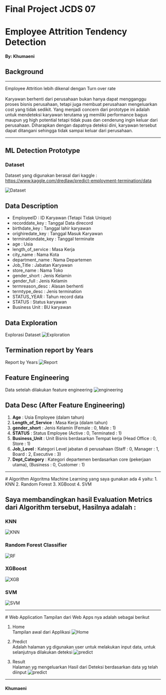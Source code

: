 # Final Project JCDS 07

# Employee Attrition Tendency Detection

#### By: Khumaeni

## Background

<hr>
Employee Attrition lebih dikenal dengan Turn over rate
<br><br>
Karyawan berhenti dari perusahaan bukan hanya dapat mengganggu proses bisnis perusahaan, tetapi juga membuat perusahaan mengeluarkan cost yang tidak sedikit.
Yang menjadi concern dari prototype ini adalah untuk mendeteksi karyawan terutama yg memiliki performance bagus maupun yg high potential tetapi tidak puas dan cenderung ingin keluar dari perusahaan. Diharapkan dengan dapatnya deteksi dini, karyawan tersebut dapat ditangani sehingga tidak sampai keluar dari perusahaan.
<br>
<hr>

## ML Detection Prototype

### Dataset
Dataset yang digunakan berasal dari kaggle : https://www.kaggle.com/dredlaw/predict-employment-termination/data

![Dataset](images/dataset.png)

## Data Description
- EmployeeID : ID Karyawan (Tetapi Tidak Unique)
- recorddate_key : Tanggal Data direcord
- birthdate_key : Tanggal lahir karyawan
- orighiredate_key : Tanggal Masuk Karyawan
- terminationdate_key : Tanggal terminate
- age : Usia
- length_of_service : Masa Kerja
- city_name : Nama Kota
- department_name : Nama Departemen
- Job_Title : Jabatan Karyawan
- store_name : Nama Toko
- gender_short : Jenis Kelamin
- gender_full : Jenis Kelamin
- termreason_desc : Alasan berhenti
- termtype_desc : Jenis termination
- STATUS_YEAR : Tahun record data
- STATUS : Status karyawan
- Business Unit : BU karyawan

## Data Exploration
Explorasi Dataset
![Exploration](images/Exploration.png)

## Termination report by Years
Report by Years
![Report](images/years.png)

## Feature Engineering
Data setelah dilakukan feature engineering
![engineering](images/engineering.png)

## Data Desc (After Feature Engineering)
1. **Age** : Usia Employee (dalam tahun)
2. **Length_of_Service** : Masa Kerja (dalam tahun)
3. **gender_short** : Jenis Kelamin (Female : 0, Male : 1)
4. **STATUS** : Status Employee (Active : 0, Terminated : 1)
5. **Business_Unit** : Unit Bisnis berdasarkan Tempat kerja (Head Office : 0, Store : 1)
6. **Job_Level** : Kategori Level jabatan di perusahaan (Staff : 0, Manager : 1, Board : 2, Executive : 3)
7. **Dept_Category** : Kategori departemen berdasarkan core (pekerjaan utama), (Business : 0, Customer : 1)
<hr>
# Algorithm
Algoritma Machine Learning yang saya gunakan ada 4 yaitu:
1. KNN
2. Random Forest
3. XGBoost
4. SVM

## Saya membandingkan hasil Evaluation Metrics dari Algorithm tersebut, Hasilnya adalah :

### KNN
   ![KNN](images/eva_KNN.png)

### Random Forest Classifier
   ![RF](images/eva_RF.png)

### XGBoost
   ![XGB](images/eva_xgb.png)

### SVM
   ![SVM](images/eva_SVM.png)

<hr>
# Web Application
Tampilan dari Web Apps nya adalah sebagai berikut

1. Home <br>
Tampilan awal dari Applikasi
   ![Home](images/Home.png)

2. Predict <br>
Adalah halaman yg digunakan user untuk melakukan input data, untuk selanjutnya dilakukan deteksi
   ![predict](images/predict.png)

3. Result <br>
Halaman yg mengeluarkan Hasil dari Deteksi berdasarkan data yg telah diinput
   ![predict](images/predict.png)
<hr>

#### Khumaeni
